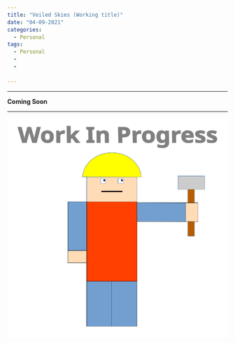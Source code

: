 ```yaml
---
title: "Veiled Skies (Working title)"
date: "04-09-2021"
categories:
  - Personal
tags:
  - Personal
  - 
  - 

---
```


***

<strong>Coming Soon</strong>

***
<!--AWS-->
![WIP](/assets/images/common/WIP.png)